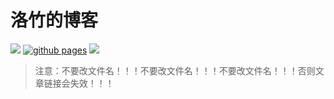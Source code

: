 # 洛竹的博客

[![](https://img.shields.io/website-up-down-green-red/https/youngjuing.js.org.svg)](https://youngjuning.js.org)
[![github pages](https://github.com/youngjuning/youngjuning.github.io/actions/workflows/gh-pages.yml/badge.svg)](https://github.com/youngjuning/youngjuning.github.io/actions/workflows/gh-pages.yml)
[![](https://img.shields.io/badge/Made%20with-Markdown-1f425f.svg)](https://guides.github.com/features/mastering-markdown/)

> 注意：不要改文件名！！！不要改文件名！！！不要改文件名！！！否则文章链接会失效！！！
